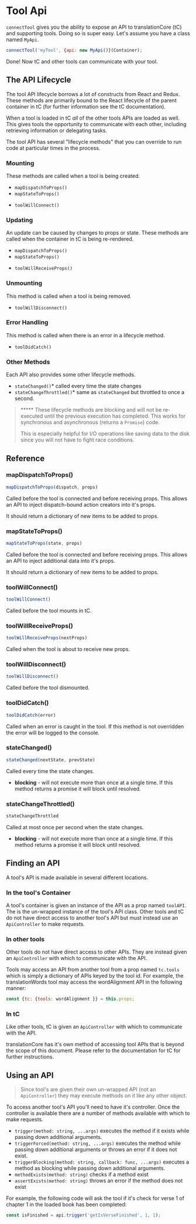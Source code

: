 # Tool Api

`connectTool` gives you the ability to expose an API to translationCore (tC) and supporting tools.
Doing so is super easy. Let's assume you have a class named `MyApi`.

```js
connectTool('myTool', {api: new MyApi()}(Container);
```

Done! Now tC and other tools can communicate with your tool.

## The API Lifecycle

The tool API lifecycle borrows a lot of constructs from React and Redux. These methods are primarily bound to the React lifecycle of the parent container in tC (for further information see the tC documentation).

When a tool is loaded in tC *all* of the other tools APIs are loaded as well. This gives tools the opportunity to communicate with each other, including retrieving information or delegating tasks.

The tool API has several "lifecycle methods" that you can override to run code at particular times in the process.

### Mounting

These methods are called when a tool is being created.

- `mapDispatchToProps()`
- `mapStateToProps()`

* `toolWillConnect()`

### Updating

An update can be caused by changes to props or state. These methods are called when the container in tC is being re-rendered.

- `mapDispatchToProps()`
- `mapStateToProps()`

* `toolWillReceiveProps()`

### Unmounting

This method is called when a tool is being removed.

* `toolWillDisconnect()`

### Error Handling

This method is called when there is an error in a lifecycle method.

* `toolDidCatch()`

### Other Methods

Each API also provides some other lifecycle methods.

- `stateChanged()`* called every time the state changes
- `stateChangeThrottled()`* same as `stateChanged` but throttled to once a second.

> ***** These lifecycle methods are blocking and will not be re-executed until the previous execution has completed. This works for synchronous and asynchronous (returns a `Promise`) code.
>
> This is especially helpful for I/O operations like saving data to the disk since you will not have to fight race conditions.

## Reference

### mapDispatchToProps()

```js
mapDispatchToProps(dispatch, props)
```

Called before the tool is connected and before receiving props. This allows an API to inject dispatch-bound action creators into it's props.

It should return a dictionary of new items to be added to props.

### mapStateToProps()

```js
mapStateToProps(state, props)
```

Called before the tool is connected and before receiving props. This allows an API to inject additional data into it's props.

It should return a dictionary of new items to be added to props.

### toolWillConnect()

```js
toolWillConnect()
```

Called before the tool mounts in tC.

### toolWillReceiveProps()

```js
toolWillReceiveProps(nextProps)
```

Called when the tool is about to receive new props. 

### toolWillDisconnect()

```js
toolWillDisconnect()
```

Called before the tool dismounted.

### toolDidCatch()

```js
toolDidCatch(error)
```

Called when an error is caught in the tool. If this method is not overridden the error will be logged to the console.

### stateChanged()

```js
stateChanged(nextState, prevState)
```

Called every time the state changes.

* **blocking** - will not execute more than once at a single time. If this method returns a promise it will block until resolved.

### stateChangeThrottled()

```js
stateChangeThrottled
```

Called at most once per second when the state changes.

* **blocking** - will not execute more than once at a single time. If this method returns a promise it will block until resolved.

## Finding an API

A tool's API is made available in several different locations.

### In the tool's Container

A tool's container is given an instance of the API as a prop named `toolAPI`. The is the un-wrapped instance of the tool's API class. Other tools and tC do not have direct access to another tool's API but must instead use an `ApiController` to make requests.

### In other tools

Other tools do not have direct access to other APIs. They are instead given an `ApiController` with which to communicate with the API.

Tools may access an API from another tool from a prop named `tc.tools` which is simply a dictionary of APIs keyed by the tool id. For example, the translationWords tool may access the wordAlignment API in the following manner:

```js
const {tc: {tools: wordAlignment }} = this.props;
```

### In tC

Like other tools, tC is given an `ApiController` with which to communicate with the API.

translationCore has it's own method of accessing tool APIs that is beyond the scope of this document. Please refer to the documentation for tC for further instructions.

## Using an API

> Since tool's are given their own un-wrapped API (not an `ApiController`) they may execute methods on it like any other object.

To access another tool's API you'll need to have it's controller. Once the controller is available there are a number of methods available with which to make requests.

- `trigger(method: string, ...args)`  executes the method if it exists while passing down additional arguments.
- `triggerForced(method: string, ...args)` executes the method while passing down additional arguments or throws an error if it does not exist.
- `triggerBlocking(method: string, callback: func, ...args)` executes a method as blocking while passing down additional arguments.
- `methodExists(method: string)` checks if a method exist
- `assertExists(method: string)` throws an error if the method does not exist

For example, the following code will ask the tool if it's check for verse 1 of chapter 1 in the loaded book has been completed:

```js
const isFinished = api.trigger('getIsVerseFinished', 1, 1);
```


